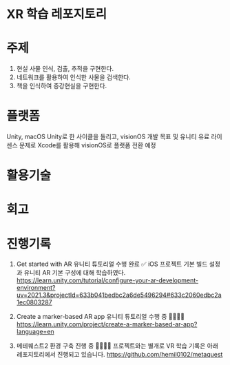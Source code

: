# XR 학습 레포지토리

# 주제 
1. 현실 사물 인식, 검출, 추적을 구현한다. 
2. 네트워크를 활용하여 인식한 사물을 검색한다. 
3. 책을 인식하여 증강현실을 구현한다. 

# 플랫폼
Unity, macOS 
Unity로 한 사이클을 돌리고, 
visionOS 개발 목표 및 유니티 유료 라이센스 문제로 
Xcode를 활용해 visionOS로 플랫폼 전환 예정

# 활용기술 

# 회고 

# 진행기록
1. Get started with AR 유니티 튜토리얼 수행 완료 ✅ 
iOS 프로젝트 기본 빌드 설정과 유니티 AR 기본 구성에 대해 학습하였다. 
https://learn.unity.com/tutorial/configure-your-ar-development-environment?uv=2021.3&projectId=633b041bedbc2a6de5496294#633c2060edbc2a1ec0803287

2. Create a marker-based AR app 유니티 튜토리얼 수행 중 🏃🏻‍♂️‍➡️
https://learn.unity.com/project/create-a-marker-based-ar-app?language=en

3. 메테퀘스트2 환경 구축 진행 중 🏃🏻‍♂️‍➡️
프로젝트와는 별개로 VR 학습 기록은 아래 레포지토리에서 진행되고 있습니다. 
https://github.com/hemil0102/metaquest
